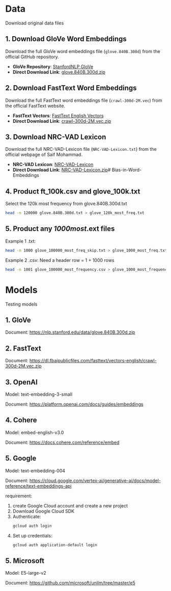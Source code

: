 # Data

Download original data files

## 1. Download GloVe Word Embeddings

Download the full GloVe word embeddings file (`glove.840B.300d`) from the official GitHub repository.

- **GloVe Repository**: [StanfordNLP GloVe](https://github.com/stanfordnlp/GloVe)
- **Direct Download Link**: [glove.840B.300d.zip](https://nlp.stanford.edu/data/glove.840B.300d.zip)

## 2. Download FastText Word Embeddings

Download the full FastText word embeddings file (`crawl-300d-2M.vec`) from the official FastText website.

- **FastText Vectors**: [FastText English Vectors](https://fasttext.cc/docs/en/english-vectors.html)
- **Direct Download Link**: [crawl-300d-2M.vec.zip](https://dl.fbaipublicfiles.com/fasttext/vectors-english/crawl-300d-2M.vec.zip)

## 3. Download NRC-VAD Lexicon

Download the full NRC-VAD-Lexicon file (`NRC-VAD-Lexicon.txt`) from the official webpage of Saif Mohammad.

- **NRC-VAD Lexicon**: [NRC-VAD-Lexicon](https://saifmohammad.com/WebPages/nrc-vad.html)
- **Direct Download Link**: [NRC-VAD-Lexicon.zip](https://saifmohammad.com/WebDocs/Lexicons/NRC-VAD-Lexicon.zip)# Bias-in-Word-Embeddings

## 4. Product ft_100k.csv and glove_100k.txt

Select the 120k most frequency from glove.840B.300d.txt

```bash
head -n 120000 glove.840B.300d.txt > glove_120k_most_freq.txt
```

## 5. Product any _1000*most*_.ext files

Example 1 .txt:

```bash
head -n 1000 glove_100000_most_freq_skip.txt > glove_1000_most_freq.txt
```

Example 2 .csv:
Need a header row = 1 + 1000 rows

```bash
head -n 1001 glove_100000_most_frequency.csv > glove_1000_most_frequency.csv
```

# Models

Testing models

## 1. GloVe

Document: https://nlp.stanford.edu/data/glove.840B.300d.zip

## 2. FastText

Document: https://dl.fbaipublicfiles.com/fasttext/vectors-english/crawl-300d-2M.vec.zip

## 3. OpenAI

Model: text-embedding-3-small

Document: https://platform.openai.com/docs/guides/embeddings

## 4. Cohere

Model: embed-english-v3.0

Document: https://docs.cohere.com/reference/embed

## 5. Google

Model: text-embedding-004

Document: https://cloud.google.com/vertex-ai/generative-ai/docs/model-reference/text-embeddings-api

requirement:

1. create Google Cloud account and create a new project
2. Download Google Cloud SDK
3. Authenticate:
   ```bash
   gcloud auth login
   ```
4. Set up credentials:
   ```bash
   gcloud auth application-default login
   ```

## 5. Microsoft

Model: E5-large-v2

Document: https://github.com/microsoft/unilm/tree/master/e5
